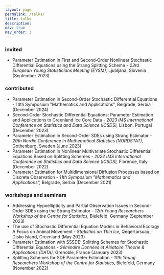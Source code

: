 ```yaml
---
layout: page
permalink: /talks/
title: talks
description: 
nav: true
nav_order: 3
---
```


<!-- Content -->
<div class="container mt-5">
<h3 id="invited">invited</h3>
<ul>
  <li>Parameter Estimation in First and Second‑Order Nonlinear Stochastic Differential Equations using the Strang Splitting Scheme - <em>23rd European Young Statisticians Meeting (EYSM),</em> Ljubljana, Slovenia (September 2023) </li>
</ul>

<h3 id="contributed">contributed</h3>
<ul>
  <li>Parameter Estimation in Second-Order Stochastic Differential Equations - 14th Symposium "Mathematics and Applications",</em> Belgrade, Serbia (December 2024)</li>
  <li>Second‑Order Stochastic Differential Equations: Parameter Estimation and Applications to Greenland Ice Core Data - <em>2023 IMS International Conference on Statistics and Data Science (ICSDS),</em> Lisbon, Portugal (December 2023)</li>
  <li> Parameter Estimation in Second‑Order SDEs using Strang Estimator - <em>29th Nordic Conference in Mathematical Statistics (NORDSTAT),</em> Gothenburg, Sweden (June 2023)</li>
  <li>Parameter Estimation in Nonlinear Multivariate Stochastic Differential Equations Based on Splitting Schemes - <em>2022 IMS International Conference on Statistics and Data Science (ICSDS),</em> Florence, Italy (December 2022)</li>
  <li>Parameter Estimation for Multidimensional Diffusion Processes based on Discrete Observation - <em>11th Symposium "Mathematics and Applications",</em> Belgrade, Serbia (December 2021)</li>
</ul>

<h3 id="workshops-and-seminars">workshops and seminars</h3>
<ul>
  <li>Addressing Hypoellipticity and Partial Observation Issues in Second-Order SDEs using the Strang Estimator - <em>12th Young Researchers Workshop of the Centre for Statistics,</em> Bielefeld, Germany (September 2023)</li>
  <li>The use of Stochastic Differential Equation Models in Behavioral Ecology A Focus on Animal Movement - <em>Statistics on Thin Ice,</em> Qeqertarsuaq, Disko Island, Greenland (May 2023)</li>
  <li>Parameter Estimation with SSSDE: Splitting Schemes for Stochastic Differential Equations - <em>Séminaire Données et Aléatoire Théorie & Applications (DATA),</em> Grenoble, France (January 2023)</li>
  <li>Splitting Schemes for SDE Parameter Estimation - <em>11th Young Researchers Workshop of the Centre for Statistics,</em> Bielefeld, Germany (November 2022)</li>
</ul>

</div>